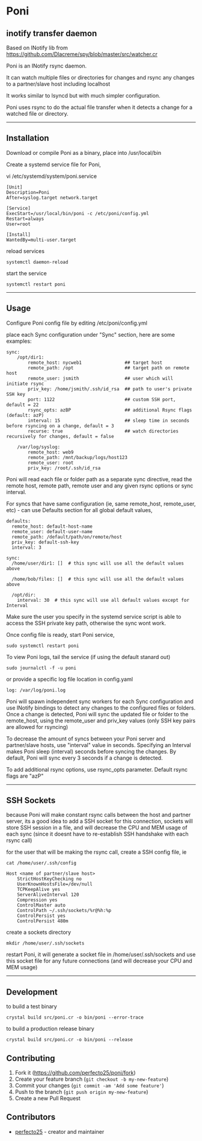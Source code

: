 # Poni

## inotify transfer daemon

Based on INotify lib from https://github.com/Dlacreme/spy/blob/master/src/watcher.cr

Poni is an INotify rsync daemon.

It can watch multiple files or directories for changes and rsync any changes to a partner/slave host including localhost

It works similar to lsyncd but with much simpler configuration.

Poni uses rsync to do the actual file transfer when it detects a change for a watched file or directory.

---

## Installation

Download or compile Poni as a binary, place into /usr/local/bin

Create a systemd service file for Poni,

vi /etc/systemd/system/poni.service

    [Unit]
    Description=Poni
    After=syslog.target network.target

    [Service]
    ExecStart=/usr/local/bin/poni -c /etc/poni/config.yml
    Restart=always
    User=root

    [Install]
    WantedBy=multi-user.target

reload services

    systemctl daemon-reload

start the service

    systemctl restart poni

---

## Usage

Configure Poni config file by editing /etc/poni/config.yml

place each Sync configuration under "Sync" section, here are some examples:

    sync:
        /opt/dir1:
            remote_host: nycweb1                ## target host
            remote_path: /opt                   ## target path on remote host
            remote_user: jsmith                 ## user which will initiate rsync
            priv_key: /home/jsmith/.ssh/id_rsa  ## path to user's private SSH key
            port: 1122                          ## custom SSH port, default = 22
            rsync_opts: azBP                    ## additional Rsync flags (default: azP)
            interval: 15                        ## sleep time in seconds before rsyncing on a change, default = 3
            recurse: true                       ## watch directories recursively for changes, default = false

        /var/log/syslog:
            remote_host: web9
            remote_path: /mnt/backup/logs/host123
            remote_user: root
            priv_key: /root/.ssh/id_rsa

Poni will read each file or folder path as a separate sync directive, read the remote host, remote path, remote user and any given rsync options or sync interval.

For syncs that have same configuration (ie, same remote_host, remote_user, etc) - can use Defaults section for all global default values,

    defaults:
      remote_host: default-host-name
      remote_user: default-user-name
      remote_path: /default/path/on/remote/host
      priv_key: default-ssh-key
      interval: 3

    sync:
      /home/user/dir1: []  # this sync will use all the default values above
      
      /home/bob/files: []  # this sync will use all the default values above
      
      /opt/dir:
        interval: 30  # this sync will use all default values except for Interval


Make sure the user you specify in the systemd service script is able to access the SSH private key path, otherwise the sync wont work.

Once config file is ready, start Poni service,

    sudo systemctl restart poni

To view Poni logs, tail the service (if using the default stanard out)

    sudo journalctl -f -u poni

or provide a specific log file location in config.yaml

    log: /var/log/poni.log

Poni will spawn independent sync workers for each Sync configuration and use INotify bindings to detect any changes to the configured files or folders. Once a change is detected, Poni will sync the updated file or folder to the remote_host, using the remote_user and priv_key values (only SSH key pairs are allowed for rsyncing)

To decrease the amount of syncs between your Poni server and partner/slave hosts, use "interval" value in seconds. Specifying an Interval makes Poni sleep (interval) seconds before syncing the changes. By default, Poni will sync every 3 seconds if a change is detected.

To add additional rsync options, use rsync_opts parameter. Default rsync flags are "azP"

---

## SSH Sockets

because Poni will make constant rsync calls between the host and partner server, its a good idea to add a SSH socket for this connection, sockets will store SSH session in a file, and will decrease the CPU and MEM usage of each sync (since it doesnt have to re-establish SSH handshake with each rsync call)

for the user that will be making the rsync call, create a SSH config file, ie

    cat /home/user/.ssh/config

    Host <name of partner/slave host>
        StrictHostKeyChecking no
        UserKnownHostsFile=/dev/null
        TCPKeepAlive yes
        ServerAliveInterval 120
        Compression yes
        ControlMaster auto
        ControlPath ~/.ssh/sockets/%r@%h:%p
        ControlPersist yes
        ControlPersist 480m

create a sockets directory

    mkdir /home/user/.ssh/sockets

restart Poni, it will generate a socket file in /home/user/.ssh/sockets and use this socket file for any future connections (and will decrease your CPU and MEM usage)

---

## Development

to build a test binary

    crystal build src/poni.cr -o bin/poni --error-trace

to build a production release binary

    crystal build src/poni.cr -o bin/poni --release

## Contributing

1. Fork it (<https://github.com/perfecto25/poni/fork>)
2. Create your feature branch (`git checkout -b my-new-feature`)
3. Commit your changes (`git commit -am 'Add some feature'`)
4. Push to the branch (`git push origin my-new-feature`)
5. Create a new Pull Request

## Contributors

- [perfecto25](https://github.com/perfecto25) - creator and maintainer
